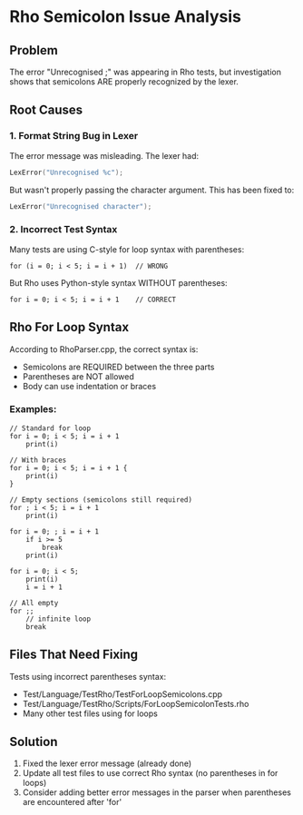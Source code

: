 # Rho Semicolon Issue Analysis

## Problem
The error "Unrecognised ;" was appearing in Rho tests, but investigation shows that semicolons ARE properly recognized by the lexer.

## Root Causes

### 1. Format String Bug in Lexer
The error message was misleading. The lexer had:
```cpp
LexError("Unrecognised %c");
```
But wasn't properly passing the character argument. This has been fixed to:
```cpp
LexError("Unrecognised character");
```

### 2. Incorrect Test Syntax
Many tests are using C-style for loop syntax with parentheses:
```rho
for (i = 0; i < 5; i = i + 1)  // WRONG
```

But Rho uses Python-style syntax WITHOUT parentheses:
```rho
for i = 0; i < 5; i = i + 1    // CORRECT
```

## Rho For Loop Syntax

According to RhoParser.cpp, the correct syntax is:
- Semicolons are REQUIRED between the three parts
- Parentheses are NOT allowed
- Body can use indentation or braces

### Examples:

```rho
// Standard for loop
for i = 0; i < 5; i = i + 1
    print(i)

// With braces
for i = 0; i < 5; i = i + 1 {
    print(i)
}

// Empty sections (semicolons still required)
for ; i < 5; i = i + 1
    print(i)

for i = 0; ; i = i + 1
    if i >= 5
        break
    print(i)

for i = 0; i < 5;
    print(i)
    i = i + 1

// All empty
for ;;
    // infinite loop
    break
```

## Files That Need Fixing

Tests using incorrect parentheses syntax:
- Test/Language/TestRho/TestForLoopSemicolons.cpp
- Test/Language/TestRho/Scripts/ForLoopSemicolonTests.rho
- Many other test files using for loops

## Solution

1. Fixed the lexer error message (already done)
2. Update all test files to use correct Rho syntax (no parentheses in for loops)
3. Consider adding better error messages in the parser when parentheses are encountered after 'for'